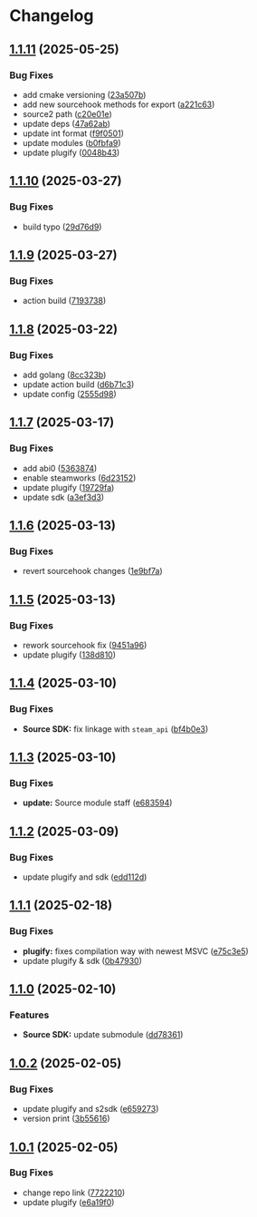 # Changelog

## [1.1.11](https://github.com/untrustedmodders/mms2-plugify/compare/v1.1.10...v1.1.11) (2025-05-25)


### Bug Fixes

* add cmake versioning ([23a507b](https://github.com/untrustedmodders/mms2-plugify/commit/23a507b89d99454f0dd108136bc3f4eadd1deb55))
* add new sourcehook methods for export ([a221c63](https://github.com/untrustedmodders/mms2-plugify/commit/a221c635e160796aef13e0cc136995e7fffddc22))
* source2 path ([c20e01e](https://github.com/untrustedmodders/mms2-plugify/commit/c20e01ef47e5de3a2ee30dc449339489762c809b))
* update deps ([47a62ab](https://github.com/untrustedmodders/mms2-plugify/commit/47a62aba6199778ef518d72806339e6ad95de4fb))
* update int format ([f9f0501](https://github.com/untrustedmodders/mms2-plugify/commit/f9f050106d9b29840d77a7e6f18b83586d07fe53))
* update modules ([b0fbfa9](https://github.com/untrustedmodders/mms2-plugify/commit/b0fbfa9cd512db77ef425f382bd0b4140dd2cfb2))
* update plugify ([0048b43](https://github.com/untrustedmodders/mms2-plugify/commit/0048b43a7bcc0e0a52359904ed1479fa6ee3cbeb))

## [1.1.10](https://github.com/untrustedmodders/mms2-plugify/compare/v1.1.9...v1.1.10) (2025-03-27)


### Bug Fixes

* build typo ([29d76d9](https://github.com/untrustedmodders/mms2-plugify/commit/29d76d9bf5623cbbe75d53f4fdf11450cb799504))

## [1.1.9](https://github.com/untrustedmodders/mms2-plugify/compare/v1.1.8...v1.1.9) (2025-03-27)


### Bug Fixes

* action build ([7193738](https://github.com/untrustedmodders/mms2-plugify/commit/7193738c84da627526f482b2b68116b5236ee9d8))

## [1.1.8](https://github.com/untrustedmodders/mms2-plugify/compare/v1.1.7...v1.1.8) (2025-03-22)


### Bug Fixes

* add golang ([8cc323b](https://github.com/untrustedmodders/mms2-plugify/commit/8cc323bb9c38efdd62bc88a3bd0c49ee0d7663b7))
* update action build ([d6b71c3](https://github.com/untrustedmodders/mms2-plugify/commit/d6b71c3f0459cc53380c79ff4a641ea0c0a72f90))
* update config ([2555d98](https://github.com/untrustedmodders/mms2-plugify/commit/2555d98847d33d7bf0c5b313917d60d448a9bc66))

## [1.1.7](https://github.com/untrustedmodders/mms2-plugify/compare/v1.1.6...v1.1.7) (2025-03-17)


### Bug Fixes

* add abi0 ([5363874](https://github.com/untrustedmodders/mms2-plugify/commit/53638746b3638d0cb6ca5ea5f7a449b8e6ff0e3b))
* enable steamworks ([6d23152](https://github.com/untrustedmodders/mms2-plugify/commit/6d23152c3354ff37fb5e399cd848170a8173d2c4))
* update plugify ([19729fa](https://github.com/untrustedmodders/mms2-plugify/commit/19729fac9e555a92a71f9dfd425a7c54ac2a8108))
* update sdk ([a3ef3d3](https://github.com/untrustedmodders/mms2-plugify/commit/a3ef3d3cb540f8eebc9c9f75b19001422c1f0182))

## [1.1.6](https://github.com/untrustedmodders/mms2-plugify/compare/v1.1.5...v1.1.6) (2025-03-13)


### Bug Fixes

* revert sourcehook changes ([1e9bf7a](https://github.com/untrustedmodders/mms2-plugify/commit/1e9bf7aadd8d20790fa39c92e0dddf3e8bb86517))

## [1.1.5](https://github.com/untrustedmodders/mms2-plugify/compare/v1.1.4...v1.1.5) (2025-03-13)


### Bug Fixes

* rework sourcehook fix ([9451a96](https://github.com/untrustedmodders/mms2-plugify/commit/9451a962b2c70d1a0d1f2f47d79c9becc21a3af0))
* update plugify ([138d810](https://github.com/untrustedmodders/mms2-plugify/commit/138d810e7da082b91978b529ef4f0304cdc90526))

## [1.1.4](https://github.com/untrustedmodders/mms2-plugify/compare/v1.1.3...v1.1.4) (2025-03-10)


### Bug Fixes

* **Source SDK:** fix linkage with `steam_api` ([bf4b0e3](https://github.com/untrustedmodders/mms2-plugify/commit/bf4b0e32dccd39c3a7629fded117421c06504bd1))

## [1.1.3](https://github.com/untrustedmodders/mms2-plugify/compare/v1.1.2...v1.1.3) (2025-03-10)


### Bug Fixes

* **update:** Source module staff ([e683594](https://github.com/untrustedmodders/mms2-plugify/commit/e683594a58a7ba5ef5d2913a30ad798c01bb9c00))

## [1.1.2](https://github.com/untrustedmodders/mms2-plugify/compare/v1.1.1...v1.1.2) (2025-03-09)


### Bug Fixes

* update plugify and sdk ([edd112d](https://github.com/untrustedmodders/mms2-plugify/commit/edd112dbd698f1fad5d70c00c165475f45ab0283))

## [1.1.1](https://github.com/untrustedmodders/mms2-plugify/compare/v1.1.0...v1.1.1) (2025-02-18)


### Bug Fixes

* **plugify:** fixes compilation way with newest MSVC ([e75c3e5](https://github.com/untrustedmodders/mms2-plugify/commit/e75c3e56e99a180ff84e4b0e554f4dee32a82ca3))
* update plugify & sdk ([0b47930](https://github.com/untrustedmodders/mms2-plugify/commit/0b479302955d8862890be60dc5f681f8d17bb297))

## [1.1.0](https://github.com/untrustedmodders/mms2-plugify/compare/v1.0.2...v1.1.0) (2025-02-10)


### Features

* **Source SDK:** update submodule ([dd78361](https://github.com/untrustedmodders/mms2-plugify/commit/dd78361876005b1da8508a219de95dc85599ec60))

## [1.0.2](https://github.com/untrustedmodders/mms2-plugify/compare/v1.0.1...v1.0.2) (2025-02-05)


### Bug Fixes

* update plugify and s2sdk ([e659273](https://github.com/untrustedmodders/mms2-plugify/commit/e6592730d812baa96b6769e3306a7c10a1572566))
* version print ([3b55616](https://github.com/untrustedmodders/mms2-plugify/commit/3b55616a5050bcd0760173f257201f1df1ceefbb))

## [1.0.1](https://github.com/untrustedmodders/mms2-plugify/compare/v1.0.0...v1.0.1) (2025-02-05)


### Bug Fixes

* change repo link ([7722210](https://github.com/untrustedmodders/mms2-plugify/commit/77222100c40f0fb6696d65bcf7c332063d4eed63))
* update plugify ([e6a19f0](https://github.com/untrustedmodders/mms2-plugify/commit/e6a19f07752e5d0adcbe865fa2307c98c749d727))
